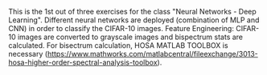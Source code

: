 This is the 1st out of three exercises for the class "Neural Networks - Deep Learning".
Different neural networks are deployed (combination of MLP and CNN) in order to classify the CIFAR-10 images.
Feature Engineering: CIFAR-10 images are converted to grayscale images and bispectrum stats are calculated.
For bisectrum calculation, HOSA MATLAB TOOLBOX is necessary (https://www.mathworks.com/matlabcentral/fileexchange/3013-hosa-higher-order-spectral-analysis-toolbox).

